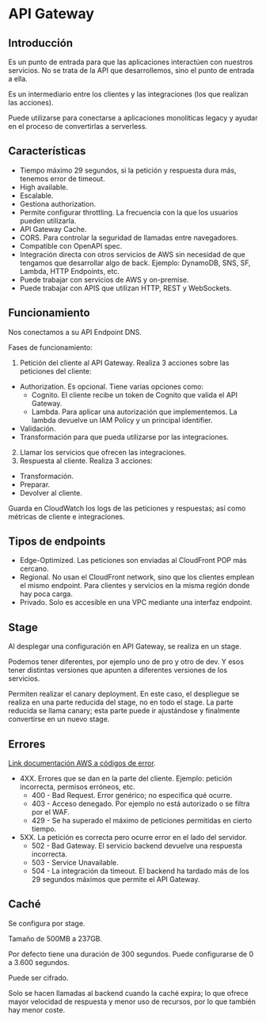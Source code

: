 # API Gateway

## Introducción

Es un punto de entrada para que las aplicaciones interactúen con nuestros servicios. No se trata de la API que desarrollemos, sino el punto de entrada a ella.

Es un intermediario entre los clientes y las integraciones (los que realizan las acciones).

Puede utilizarse para conectarse a aplicaciones monolíticas legacy y ayudar en el proceso de convertirlas a serverless.

## Características

- Tiempo máximo 29 segundos, si la petición y respuesta dura más, tenemos error de timeout.
- High available.
- Escalable.
- Gestiona authorization.
- Permite configurar throttling. La frecuencia con la que los usuarios pueden utilizarla.
- API Gateway Cache.
- CORS. Para controlar la seguridad de llamadas entre navegadores.
- Compatible con OpenAPI spec.
- Integración directa con otros servicios de AWS sin necesidad de que tengamos que desarrollar algo de back. Ejemplo: DynamoDB, SNS, SF, Lambda, HTTP Endpoints, etc.
- Puede trabajar con servicios de AWS y on-premise.
- Puede trabajar con APIS que utilizan HTTP, REST y WebSockets.

## Funcionamiento

Nos conectamos a su API Endpoint DNS.

Fases de funcionamiento:

1. Petición del cliente al API Gateway. Realiza 3 acciones sobre las peticiones del cliente:
  - Authorization. Es opcional. Tiene varias opciones como:
    - Cognito. El cliente recibe un token de Cognito que valida el API Gateway.
    - Lambda. Para aplicar una autorización que implementemos. La lambda devuelve un IAM Policy y un principal identifier.
  - Validación.
  - Transformación para que pueda utilizarse por las integraciones.
2. Llamar los servicios que ofrecen las integraciones.
3. Respuesta al cliente. Realiza 3 acciones:
  - Transformación.
  - Preparar.
  - Devolver al cliente.

Guarda en CloudWatch los logs de las peticiones y respuestas; así como métricas de cliente e integraciones.

## Tipos de endpoints

- Edge-Optimized. Las peticiones son enviadas al CloudFront POP más cercano.
- Regional. No usan el CloudFront network, sino que los clientes emplean el mismo endpoint. Para clientes y servicios en la misma región donde hay poca carga.
- Privado. Solo es accesible en una VPC mediante una interfaz endpoint.

## Stage

Al desplegar una configuración en API Gateway, se realiza en un stage.

Podemos tener diferentes, por ejemplo uno de pro y otro de dev. Y esos tener distintas versiones que apunten a diferentes versiones de los servicios.

Permiten realizar el canary deployment. En este caso, el despliegue se realiza en una parte reducida del stage, no en todo el stage. La parte reducida se llama canary; esta parte puede ir ajustándose y finalmente convertirse en un nuevo stage.

## Errores

[Link documentación AWS a códigos de error](https://docs.aws.amazon.com/apigateway/latest/api/CommonErrors.html).

- 4XX. Errores que se dan en la parte del cliente. Ejemplo: petición incorrecta, permisos erróneos, etc.
  - 400 - Bad Request. Error genérico; no especifica qué ocurre.
  - 403 - Acceso denegado. Por ejemplo no está autorizado o se filtra por el WAF.
  - 429 - Se ha superado el máximo de peticiones permitidas en cierto tiempo.
- 5XX. La petición es correcta pero ocurre error en el lado del servidor.
  - 502 - Bad Gateway. El servicio backend devuelve una respuesta incorrecta.
  - 503 - Service Unavailable.
  - 504 - La integración da timeout. El backend ha tardado más de los 29 segundos máximos que permite el API Gateway.

## Caché

Se configura por stage.

Tamaño de 500MB a 237GB.

Por defecto tiene una duración de 300 segundos. Puede configurarse de 0 a 3.600 segundos.

Puede ser cifrado.

Solo se hacen llamadas al backend cuando la caché expira; lo que ofrece mayor velocidad de respuesta y menor uso de recursos, por lo que también hay menor coste.
